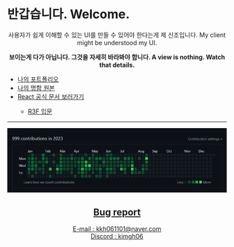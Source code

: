 # 반갑습니다. Welcome.
<div align=center>  
<span>사용자가 쉽게 이해할 수 있는 UI를 만들 수 있어야 한다는게 제 신조입니다. My client might be understood my UI.</span><br/>
<p><b>보이는게 다가 아닙니다. 그것을 자세히 바라봐야 합니다. A view is nothing. Watch that details.</b></p>
  <div align=left>
    <ul>
      <li><span><a href='https://kimgh06.notion.site/79e7e230e87347d8b7d9af9ddff41656' target="_blank">나의 포트폴리오</a></span></li>
      <li><span><a href='https://introduce-of-kimgh06.netlify.app/' target="_blank">나의 명함 원본</a></span></li>
      <li><a href='https://ko.reactjs.org/docs/accessibility.html' target="_blank">React 공식 문서 보러가기</a></li>
      <ul>
          <li><a href='https://threejs-journey.com/lessons/what-are-react-and-react-three-fiber#' target="_blank">R3F 입문</li>
      </ul>
     </ul>
  </div>
<hr>
<img src = "./image.png" title="Congratulations My 999 Contributions!!!" alt='My 999th Contribute in 2022'/>
<h2>
Bug report
</h2>
E-mail : kkh061101@naver.com<br/>
Discord : kimgh06<br/>
</div>
